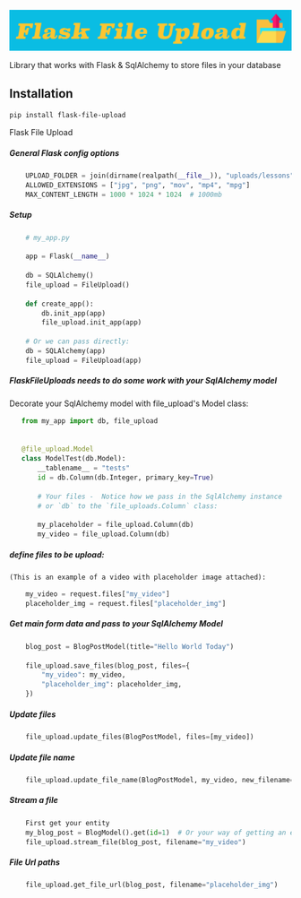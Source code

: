 ![FlaskFileUpload](assets/ffu_logo.png?raw=true "Title")

Library that works with Flask & SqlAlchemy to store
files in your database

## Installation

```bash
pip install flask-file-upload
```

Flask File Upload


##### General Flask config options
````python
    UPLOAD_FOLDER = join(dirname(realpath(__file__)), "uploads/lessons")
    ALLOWED_EXTENSIONS = ["jpg", "png", "mov", "mp4", "mpg"]
    MAX_CONTENT_LENGTH = 1000 * 1024 * 1024  # 1000mb
````


##### Setup
````python
    # my_app.py
    
    app = Flask(__name__)

    db = SQLAlchemy()
    file_upload = FileUpload()
    
    def create_app():
        db.init_app(app)
        file_upload.init_app(app)
        
    # Or we can pass directly:
    db = SQLAlchemy(app)
    file_upload = FileUpload(app)
````


##### FlaskFileUploads needs to do some work with your SqlAlchemy model
Decorate your SqlAlchemy model with file_upload's Model class:
 ````python
    from my_app import db, file_upload
    
    
    @file_upload.Model
    class ModelTest(db.Model):
        __tablename__ = "tests"
        id = db.Column(db.Integer, primary_key=True)
        
        # Your files -  Notice how we pass in the SqlAlchemy instance
        # or `db` to the `file_uploads.Column` class:
        
        my_placeholder = file_upload.Column(db)
        my_video = file_upload.Column(db)
````

##### define files to be upload:
    (This is an example of a video with placeholder image attached):
````python
    my_video = request.files["my_video"]
    placeholder_img = request.files["placeholder_img"]
````


##### Get main form data and pass to your SqlAlchemy Model
````python
    blog_post = BlogPostModel(title="Hello World Today")
    
    file_upload.save_files(blog_post, files={
        "my_video": my_video,
        "placeholder_img": placeholder_img,
    })
````

##### Update files
````python
    file_upload.update_files(BlogPostModel, files=[my_video])
````


##### Update file name
````python
    file_upload.update_file_name(BlogPostModel, my_video, new_filename="new_name")
````


##### Stream a file
````python
    First get your entity
    my_blog_post = BlogModel().get(id=1)  # Or your way of getting an entity
    file_upload.stream_file(blog_post, filename="my_video")
````


##### File Url paths
````python
    file_upload.get_file_url(blog_post, filename="placeholder_img")
````

